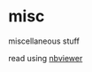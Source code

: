 misc
====

miscellaneous stuff

read using [nbviewer](http://nbviewer.ipython.org/github/bh45k4r/misc/tree/master/)
